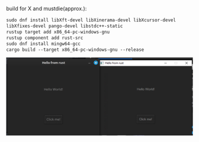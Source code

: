 build for X and mustdie(approx.):

    sudo dnf install libXft-devel libXinerama-devel libXcursor-devel libXfixes-devel pango-devel libstdc++-static
    rustup target add x86_64-pc-windows-gnu
    rustup component add rust-src
    sudo dnf install mingw64-gcc
    cargo build --target x86_64-pc-windows-gnu --release

![](img1.png)
